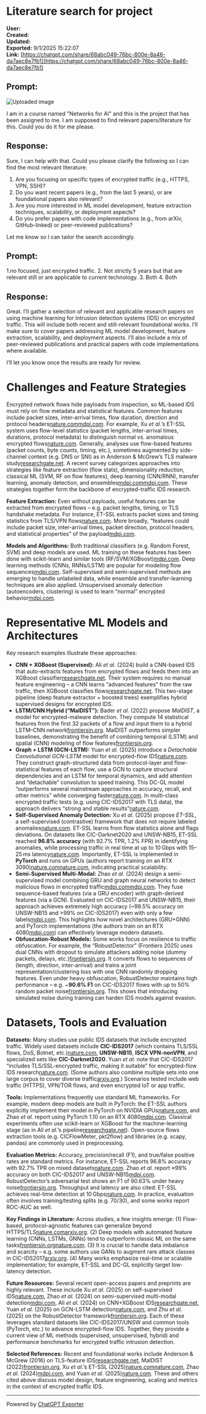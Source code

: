 # Literature search for project

**User:**   
**Created:**   
**Updated:**   
**Exported:** 9/1/2025 15:22:07  
**Link:** [https://chatgpt.com/share/68abc049-76bc-800e-8a46-da7aec8e7fb1](https://chatgpt.com/share/68abc049-76bc-800e-8a46-da7aec8e7fb1)  

## Prompt:
![Uploaded image](https://files.oaiusercontent.com/file-M9uTzHBNDWNVREYP9LCq35?se=2025-09-01T15%3A24%3A02Z&sp=r&sv=2024-08-04&sr=b&rscc=max-age%3D179%2C%20immutable%2C%20private&rscd=attachment%3B%20filename%3D1000166057.png&skoid=b884fe8f-2459-43b4-ab5d-578417ffe24a&sktid=a48cca56-e6da-484e-a814-9c849652bcb3&skt=2025-08-31T18%3A09%3A32Z&ske=2025-09-01T18%3A09%3A32Z&sks=b&skv=2024-08-04&sig=S6WnWyOfZPIsDu8Flact8VfVHDvDvEtSgUHL13dT%2BwQ%3D)

I am in a course named "Networks for AI" and this is the project that has been assigned to me. I am supposed to find relevant papers/literature for this. Could you do it for me please.

## Response:
Sure, I can help with that. Could you please clarify the following so I can find the most relevant literature:

1.  Are you focusing on specific types of encrypted traffic (e.g., HTTPS, VPN, SSH)?
2.  Do you want recent papers (e.g., from the last 5 years), or are foundational papers also relevant?
3.  Are you more interested in ML model development, feature extraction techniques, scalability, or deployment aspects?
4.  Do you prefer papers with code implementations (e.g., from arXiv, GitHub-linked) or peer-reviewed publications?

Let me know so I can tailor the search accordingly.

## Prompt:
1.no focused, just encrypted traffic. 2. Not strictly 5 years but that are relevant still or are applicable to current technology. 3. Both 4. Both

## Response:
Great. I’ll gather a selection of relevant and applicable research papers on using machine learning for intrusion detection systems (IDS) on encrypted traffic. This will include both recent and still-relevant foundational works. I’ll make sure to cover papers addressing ML model development, feature extraction, scalability, and deployment aspects. I’ll also include a mix of peer-reviewed publications and practical papers with code implementations where available.

I’ll let you know once the results are ready for review.

Challenges and Feature Strategies
=================================

Encrypted network flows hide payloads from inspection, so ML-based IDS must rely on flow metadata and statistical features. Common features include packet sizes, inter-arrival times, flow duration, direction and protocol headers[nature.com](https://www.nature.com/articles/s41598-025-08568-0?error=cookies_not_supported&code=06b4bb30-3d71-4b2d-a5f3-44b0ed0c0d07#:~:text=encrypted%20data%20anomaly%20detection%20which,use%20of%20SSL%20based%20traffic)[mdpi.com](https://www.mdpi.com/1424-8220/24/11/3509#:~:text=,statistical%20properties%20of%20encrypted%20payloads). For example, Xu _et al._’s ET-SSL system uses flow-level statistics (packet lengths, inter-arrival times, durations, protocol metadata) to distinguish normal vs. anomalous encrypted flows[nature.com](https://www.nature.com/articles/s41598-025-08568-0?error=cookies_not_supported&code=06b4bb30-3d71-4b2d-a5f3-44b0ed0c0d07#:~:text=encrypted%20data%20anomaly%20detection%20which,use%20of%20SSL%20based%20traffic). Generally, analyses use flow-based features (packet counts, byte counts, timing, etc.), sometimes augmented by side-channel context (e.g. DNS or SNI) as in Anderson & McGrew’s TLS malware study[researchgate.net](https://www.researchgate.net/publication/309495429_Identifying_Encrypted_Malware_Traffic_with_Contextual_Flow_Data#:~:text=set%20of%20network%20flow%20data,false). A recent survey categorizes approaches into strategies like feature extraction (flow stats), dimensionality reduction, classical ML (SVM, RF on flow features), deep learning (CNN/RNN), transfer learning, anomaly detection, and ensembles[mdpi.com](https://www.mdpi.com/1424-8220/24/11/3509#:~:text=,statistical%20properties%20of%20encrypted%20payloads)[mdpi.com](https://www.mdpi.com/1424-8220/24/11/3509#:~:text=%2A%20Transfer%20Learning%3A%20Pre,analysis%2C%20leveraging%20the%20learned%20representations). These strategies together form the backbone of encrypted-traffic IDS research.

**Feature Extraction:** Even without payloads, useful features can be extracted from encrypted flows – e.g. packet lengths, timing, or TLS handshake metadata. For instance, ET-SSL extracts packet sizes and timing statistics from TLS/VPN flows[nature.com](https://www.nature.com/articles/s41598-025-08568-0?error=cookies_not_supported&code=06b4bb30-3d71-4b2d-a5f3-44b0ed0c0d07#:~:text=encrypted%20data%20anomaly%20detection%20which,use%20of%20SSL%20based%20traffic). More broadly, “features could include packet size, inter-arrival times, packet direction, protocol headers, and statistical properties” of the payload[mdpi.com](https://www.mdpi.com/1424-8220/24/11/3509#:~:text=,statistical%20properties%20of%20encrypted%20payloads).

**Models and Algorithms:** Both traditional classifiers (e.g. Random Forest, SVM) and deep models are used. ML training on these features has been done with scikit-learn and similar tools (RF/SVM/XGBoost)[mdpi.com](https://www.mdpi.com/1424-8220/24/11/3509#:~:text=%2A%20Model%20Training%3A%20Various%20machine,different%20types%20of%20network%20traffic). Deep learning methods (CNNs, RNNs/LSTM) are popular for modeling flow sequences[mdpi.com](https://www.mdpi.com/1424-8220/24/11/3509#:~:text=%2A%20Deep,to%20encrypted%20network%20traffic%20analysis). Self-supervised and semi-supervised methods are emerging to handle unlabeled data, while ensemble and transfer-learning techniques are also applied. Unsupervised anomaly detection (autoencoders, clustering) is used to learn “normal” encrypted behavior[mdpi.com](https://www.mdpi.com/1424-8220/24/11/3509#:~:text=encrypted%20network%20traffic%20analysis%2C%20leveraging,the%20learned%20representations).

Representative ML Models and Architectures
==========================================

Key research examples illustrate these approaches:

*   **CNN + XGBoost (Supervised):** Ali _et al._ (2024) build a CNN-based IDS that auto-extracts features from encrypted flows and feeds them into an XGBoost classifier[researchgate.net](https://www.researchgate.net/publication/380244726_Machine_Learning-Based_Intrusion_Detection_System_for_Encrypted_Attacks#:~:text=method%20based%20on%20convolutional%20neural,technical%20introductions%20are%20provided%20for). Their system requires no manual feature engineering – a CNN learns “advanced features” from the raw traffic, then XGBoost classifies flows[researchgate.net](https://www.researchgate.net/publication/380244726_Machine_Learning-Based_Intrusion_Detection_System_for_Encrypted_Attacks#:~:text=method%20based%20on%20convolutional%20neural,technical%20introductions%20are%20provided%20for). This two-stage pipeline (deep feature extractor + boosted trees) exemplifies hybrid supervised designs for encrypted IDS.
*   **LSTM/CNN Hybrid (“MalDIST”):** Bader _et al._ (2022) propose _MalDIST_, a model for encrypted-malware detection. They compute 14 statistical features from the first 32 packets of a flow and input them to a hybrid LSTM–CNN network[frontiersin.org](https://www.frontiersin.org/journals/computer-science/articles/10.3389/fcomp.2025.1518128/full#:~:text=Bader%20et%20al,the%20experiment%2C%20the%20proposed%20method). MalDIST outperforms simpler baselines, demonstrating the benefit of combining temporal (LSTM) and spatial (CNN) modeling of flow features[frontiersin.org](https://www.frontiersin.org/journals/computer-science/articles/10.3389/fcomp.2025.1518128/full#:~:text=Bader%20et%20al,the%20experiment%2C%20the%20proposed%20method).
*   **Graph + LSTM (GCN-LSTM):** Yuan _et al._ (2025) introduce a _Detachable Convolutional GCN-LSTM_ model for encrypted-flow IDS[nature.com](https://www.nature.com/articles/s41598-025-13397-2?error=cookies_not_supported&code=f40447a4-d5e5-4509-b408-c026320bcfbb#:~:text=Convolutional%20GCN,and%20other%20key%20metrics%2C%20while). They construct graph-structured data from protocol-layer and flow-statistical features of each flow, use a GCN to capture structural dependencies and an LSTM for temporal dynamics, and add attention and “detachable” convolution to speed training. This DC-GL model “outperforms several mainstream approaches in accuracy, recall, and other metrics” while converging faster[nature.com](https://www.nature.com/articles/s41598-025-13397-2?error=cookies_not_supported&code=f40447a4-d5e5-4509-b408-c026320bcfbb#:~:text=Convolutional%20GCN,and%20other%20key%20metrics%2C%20while). In multi-class encrypted traffic tests (e.g. using CIC-IDS2017 with TLS data), the approach delivers “strong and stable results”[nature.com](https://www.nature.com/articles/s41598-025-13397-2?error=cookies_not_supported&code=f40447a4-d5e5-4509-b408-c026320bcfbb#:~:text=metrics%20on%20both%20datasets,class%20encrypted%20traffic%20detection).
*   **Self-Supervised Anomaly Detection:** Xu _et al._ (2025) propose _ET-SSL_, a self-supervised (contrastive) framework that does not require labeled anomalies[nature.com](https://www.nature.com/articles/s41598-025-08568-0?error=cookies_not_supported&code=06b4bb30-3d71-4b2d-a5f3-44b0ed0c0d07#:~:text=encrypted%20data%20anomaly%20detection%20which,use%20of%20SSL%20based%20traffic). ET-SSL learns from flow statistics alone and flags deviations. On datasets like CIC-Darknet2020 and UNSW-NB15, ET-SSL reached **96.8% accuracy** (with 92.7% TPR, 1.2% FPR) in identifying anomalies, while processing traffic in real time at up to 10 Gbps with 15–25 ms latency[nature.com](https://www.nature.com/articles/s41598-025-08568-0?error=cookies_not_supported&code=06b4bb30-3d71-4b2d-a5f3-44b0ed0c0d07#:~:text=normal%20and%20anomalous%20traffic,speed%20and%20resource%20constrained%20environments). Importantly, ET-SSL is implemented in **PyTorch** and runs on GPUs (authors report training on an RTX 3090)[nature.com](https://www.nature.com/articles/s41598-025-08568-0?error=cookies_not_supported&code=06b4bb30-3d71-4b2d-a5f3-44b0ed0c0d07#:~:text=encrypted%20data%20anomaly%20detection%20which,use%20of%20SSL%20based%20traffic)[nature.com](https://www.nature.com/articles/s41598-025-08568-0?error=cookies_not_supported&code=06b4bb30-3d71-4b2d-a5f3-44b0ed0c0d07#:~:text=using%20the%20PyTorch%20deep%20learning,The%20Adam%20optimizer%20is), indicating practical scalability.
*   **Semi-Supervised Multi-Modal:** Zhao _et al._ (2024) design a semi-supervised model combining GRU and graph neural networks to detect malicious flows in encrypted traffic[mdpi.com](https://www.mdpi.com/1424-8220/24/20/6507#:~:text=The%20experiments%20were%20conducted%20on,encoder%2C%20the%20GRU%20model%20can)[mdpi.com](https://www.mdpi.com/1424-8220/24/20/6507#:~:text=On%20the%20UNSW,that%20our%20model%20has%20good). They fuse sequence-based features (via a GRU encoder) with graph-derived features (via a GCN). Evaluated on CIC-IDS2017 and UNSW-NB15, their approach achieves extremely high accuracy (~99.5% accuracy on UNSW-NB15 and >99% on CIC-IDS2017) even with only a few labels[mdpi.com](https://www.mdpi.com/1424-8220/24/20/6507#:~:text=On%20the%20UNSW,that%20our%20model%20has%20good). This highlights how novel architectures (GRU+GNN) and PyTorch implementations (the authors train on an RTX 4080[mdpi.com](https://www.mdpi.com/1424-8220/24/20/6507#:~:text=The%20experiments%20were%20conducted%20on,encoder%2C%20the%20GRU%20model%20can)) can effectively leverage modern datasets.
*   **Obfuscation-Robust Models:** Some works focus on resilience to traffic obfuscation. For example, the “RobustDetector” (Frontiers 2025) uses dual CNNs with dropout to simulate attackers adding noise (dummy packets, delays, etc.)[frontiersin.org](https://www.frontiersin.org/journals/computer-science/articles/10.3389/fcomp.2025.1518128/full#:~:text=In%20this%20study%2C%20we%20propose,The%20feature%20extracted%20through%20the). It converts flows to sequences of (length, direction, inter-arrival) and trains a joint representation/clustering loss with one CNN randomly dropping features. Even under heavy obfuscation, RobustDetector maintains high performance – e.g. ~**90.6% F1** on CIC-IDS2017 flows with up to 50% random packet noise[frontiersin.org](https://www.frontiersin.org/journals/computer-science/articles/10.3389/fcomp.2025.1518128/full#:~:text=the%20effectiveness%20of%20RobustDetector%2C%20we,underscores%20the%20potential%20of%20our). This shows that introducing simulated noise during training can harden IDS models against evasion.

Datasets, Tools and Evaluation
==============================

**Datasets:** Many studies use public IDS datasets that include encrypted traffic. Widely used datasets include **CIC-IDS2017** (which contains TLS/SSL flows, DoS, Botnet, etc.)[nature.com](https://www.nature.com/articles/s41598-025-13397-2?error=cookies_not_supported&code=f40447a4-d5e5-4509-b408-c026320bcfbb#:~:text=datasets34%2C35.%20CICIDS,Play%20and%20malware%20sources%2C%20covering), **UNSW-NB15**, **ISCX VPN-nonVPN**, and specialized sets like **CIC-Darknet2020**. Yuan _et al._ note that CIC-IDS2017 “includes TLS/SSL-encrypted traffic, making it suitable” for encrypted-flow IDS research[nature.com](https://www.nature.com/articles/s41598-025-13397-2?error=cookies_not_supported&code=f40447a4-d5e5-4509-b408-c026320bcfbb#:~:text=datasets34%2C35.%20CICIDS,Play%20and%20malware%20sources%2C%20covering). (Some authors also combine multiple sets into one large corpus to cover diverse traffic[arxiv.org](https://arxiv.org/pdf/2203.09332#:~:text=existing%20research%20based%20on%20the,technology%20evaluation%20in%20this%20field).) Scenarios tested include web traffic (HTTPS), VPN/TOR flows, and even encrypted IoT or app traffic.

**Tools:** Implementations frequently use standard ML frameworks. For example, modern deep models are built in PyTorch: the ET-SSL authors explicitly implement their model in PyTorch on NVIDIA GPUs[nature.com](https://www.nature.com/articles/s41598-025-08568-0?error=cookies_not_supported&code=06b4bb30-3d71-4b2d-a5f3-44b0ed0c0d07#:~:text=using%20the%20PyTorch%20deep%20learning,The%20Adam%20optimizer%20is), and Zhao _et al._ report using PyTorch 1.10 on an RTX 4080[mdpi.com](https://www.mdpi.com/1424-8220/24/20/6507#:~:text=The%20experiments%20were%20conducted%20on,encoder%2C%20the%20GRU%20model%20can). Classical experiments often use scikit-learn or XGBoost for the machine-learning stage (as in Ali _et al._’s pipeline[researchgate.net](https://www.researchgate.net/publication/380244726_Machine_Learning-Based_Intrusion_Detection_System_for_Encrypted_Attacks#:~:text=method%20based%20on%20convolutional%20neural,technical%20introductions%20are%20provided%20for)). Open-source flows extraction tools (e.g. CICFlowMeter, pkt2flow) and libraries (e.g. scapy, pandas) are commonly used in preprocessing.

**Evaluation Metrics:** Accuracy, precision/recall (F1), and true/false positive rates are standard metrics. For instance, ET-SSL reports 96.8% accuracy with 92.7% TPR on mixed datasets[nature.com](https://www.nature.com/articles/s41598-025-08568-0?error=cookies_not_supported&code=06b4bb30-3d71-4b2d-a5f3-44b0ed0c0d07#:~:text=normal%20and%20anomalous%20traffic,speed%20and%20resource%20constrained%20environments). Zhao _et al._ report ≈99% accuracy on both CIC-IDS2017 and UNSW-NB15[mdpi.com](https://www.mdpi.com/1424-8220/24/20/6507#:~:text=On%20the%20UNSW,that%20our%20model%20has%20good). RobustDetector’s adversarial test shows an F1 of 90.63% under heavy noise[frontiersin.org](https://www.frontiersin.org/journals/computer-science/articles/10.3389/fcomp.2025.1518128/full#:~:text=the%20effectiveness%20of%20RobustDetector%2C%20we,underscores%20the%20potential%20of%20our). Throughput and latency are also cited: ET-SSL achieves real-time detection at 10 Gbps[nature.com](https://www.nature.com/articles/s41598-025-08568-0?error=cookies_not_supported&code=06b4bb30-3d71-4b2d-a5f3-44b0ed0c0d07#:~:text=normal%20and%20anomalous%20traffic,speed%20and%20resource%20constrained%20environments). In practice, evaluation often involves training/testing splits (e.g. 70/30), and some works report ROC-AUC as well.

**Key Findings in Literature:** Across studies, a few insights emerge: (1) Flow-based, protocol-agnostic features can generalize beyond HTTPS/TLS[nature.com](https://www.nature.com/articles/s41598-025-08568-0?error=cookies_not_supported&code=06b4bb30-3d71-4b2d-a5f3-44b0ed0c0d07#:~:text=encrypted%20data%20anomaly%20detection%20which,use%20of%20SSL%20based%20traffic)[arxiv.org](https://arxiv.org/pdf/2203.09332#:~:text=numerical%20features,CONCLUSION). (2) Deep models with automated feature learning (CNNs, LSTMs, GNNs) tend to outperform classic ML on the same tasks[frontiersin.org](https://www.frontiersin.org/journals/computer-science/articles/10.3389/fcomp.2025.1518128/full#:~:text=Bader%20et%20al,the%20experiment%2C%20the%20proposed%20method)[nature.com](https://www.nature.com/articles/s41598-025-13397-2?error=cookies_not_supported&code=f40447a4-d5e5-4509-b408-c026320bcfbb#:~:text=Convolutional%20GCN,and%20other%20key%20metrics%2C%20while). (3) It is crucial to handle data imbalance and scarcity – e.g. some authors use GANs to augment rare attack classes in CIC-IDS2017[arxiv.org](https://arxiv.org/html/2404.07464v1#:~:text=significantly%20improve%20the%20performance%20of,the%20cybersecurity%20posture%20of%20organizations). (4) Many works emphasize real-time or scalable implementation; for example, ET-SSL and DC-GL explicitly target low-latency detection.

**Future Resources:** Several recent open-access papers and preprints are highly relevant. These include Xu _et al._ (2025) on self-supervised IDS[nature.com](https://www.nature.com/articles/s41598-025-08568-0?error=cookies_not_supported&code=06b4bb30-3d71-4b2d-a5f3-44b0ed0c0d07#:~:text=encrypted%20data%20anomaly%20detection%20which,use%20of%20SSL%20based%20traffic), Zhao _et al._ (2024) on semi-supervised multi-modal detection[mdpi.com](https://www.mdpi.com/1424-8220/24/20/6507#:~:text=On%20the%20UNSW,that%20our%20model%20has%20good), Ali _et al._ (2024) on CNN+XGBoost IDS[researchgate.net](https://www.researchgate.net/publication/380244726_Machine_Learning-Based_Intrusion_Detection_System_for_Encrypted_Attacks#:~:text=method%20based%20on%20convolutional%20neural,technical%20introductions%20are%20provided%20for), Yuan _et al._ (2025) on GCN-LSTM detection[nature.com](https://www.nature.com/articles/s41598-025-13397-2?error=cookies_not_supported&code=f40447a4-d5e5-4509-b408-c026320bcfbb#:~:text=Convolutional%20GCN,and%20other%20key%20metrics%2C%20while), and Zhu _et al._ (2025) on the RobustDetector framework[frontiersin.org](https://www.frontiersin.org/journals/computer-science/articles/10.3389/fcomp.2025.1518128/full#:~:text=the%20effectiveness%20of%20RobustDetector%2C%20we,underscores%20the%20potential%20of%20our). Each of these leverages standard datasets like CIC-IDS2017/UNSW and common tools (PyTorch, etc.) to advance encrypted-flow IDS. Together, they provide a current view of ML methods (supervised, unsupervised, hybrid) and performance benchmarks for encrypted traffic intrusion detection.

**Selected References:** Recent and foundational works include Anderson & McGrew (2016) on TLS-feature IDS[researchgate.net](https://www.researchgate.net/publication/309495429_Identifying_Encrypted_Malware_Traffic_with_Contextual_Flow_Data#:~:text=set%20of%20network%20flow%20data,false), MalDIST (2022)[frontiersin.org](https://www.frontiersin.org/journals/computer-science/articles/10.3389/fcomp.2025.1518128/full#:~:text=Bader%20et%20al,the%20experiment%2C%20the%20proposed%20method), Xu _et al._’s ET-SSL (2025)[nature.com](https://www.nature.com/articles/s41598-025-08568-0?error=cookies_not_supported&code=06b4bb30-3d71-4b2d-a5f3-44b0ed0c0d07#:~:text=encrypted%20data%20anomaly%20detection%20which,use%20of%20SSL%20based%20traffic)[nature.com](https://www.nature.com/articles/s41598-025-08568-0?error=cookies_not_supported&code=06b4bb30-3d71-4b2d-a5f3-44b0ed0c0d07#:~:text=normal%20and%20anomalous%20traffic,speed%20and%20resource%20constrained%20environments), Zhao _et al._ (2024)[mdpi.com](https://www.mdpi.com/1424-8220/24/20/6507#:~:text=On%20the%20UNSW,that%20our%20model%20has%20good), and Yuan _et al._ (2025)[nature.com](https://www.nature.com/articles/s41598-025-13397-2?error=cookies_not_supported&code=f40447a4-d5e5-4509-b408-c026320bcfbb#:~:text=Convolutional%20GCN,and%20other%20key%20metrics%2C%20while). These and others cited above discuss model design, feature engineering, scaling and metrics in the context of encrypted traffic IDS.



---
Powered by [ChatGPT Exporter](https://www.chatgptexporter.com)
